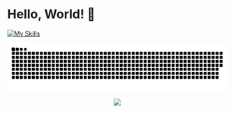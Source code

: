 # Hello, World! 👋

[![My Skills](https://skillicons.dev/icons?i=js,html,css,ts,nodejs,react,py,go,ruby,rails,php,cypress,docker,jenkins,jest,kubernetes,mysql,postgres,mongodb,redis,nginx,cloudflare,terraform,gcp)](https://skillicons.dev)

 
<div align="center">
  
  ![Snake animation](https://github.com/tiagoemsi/tiagoemsi/blob/output/github-contribution-grid-snake-dark.svg)
  
  <a href="https://www.linkedin.com/in/tiagoemsi" target="_blank"><img src="https://img.shields.io/badge/-LinkedIn-%230077B5?style=for-the-badge&logo=linkedin&logoColor=white" target="_blank"></a> 
</div>
